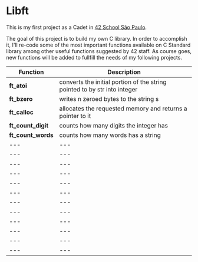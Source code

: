 # Libft

This is my first project as a Cadet in [42 School São Paulo](https://www.42sp.org.br/).

The goal of this project is to build my own C library. In order to accomplish it,  I'll re-code some of the most important functions available on C Standard library among other useful functions suggested by 42 staff. As course goes, new functions will be added to fullfill the needs of my following projects.

| Function | Description |
|---|---|
| **ft_atoi** | converts the initial portion of the string pointed to by str into integer |
| **ft_bzero** | writes n zeroed bytes to the string s |
| **ft_calloc** | allocates the requested memory and returns a pointer to it |
| **ft_count_digit** | counts how many digits the integer has |
| **ft_count_words** | counts how many words has a string |
|---|---|
|---|---|
|---|---|
|---|---|
|---|---|
|---|---|
|---|---|
|---|---|
|---|---|
|---|---|
|---|---|
|---|---|
